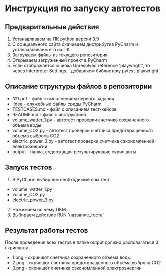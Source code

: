 # Инструкция по запуску автотестов

## Предварительные действия
1. Устанавливаем на ПК python версии 3.9
2. С официального сайта скачиваем дистрибутив PyCharm и устанаавливаем его на ПК
3. Загружаем файлы из текущего репозитория
4. Открываем загруженный проект в PyCharm
5. Если отображается ошибка Unresolved reference 'playwright', то через Interpreter Settings... добавляем библиотеку pytest-playwright

## Описание структуры файлов в репозитории
- №1.pdf - файл с выполнением первого задания
- .idea - служебные файлы среды PyCharm
- TESTCASES.md - файл с описанием тест-кейсов
- README.md - файл с инструкцией
- volume_watter_1.py - автотест проверки счетчика сохраненного объема воды
- volume_CO2.py - автотест проверки счетчика предотвращенного объема выброса CO2
- electric_power_3.py - автотест проверки счетчика сэкономленной электроэнергии
- output - папка, содержащая результирующие скриншоты

## Запуск тестов
1. В PyCharm выбираем необходимый нам тест
- volume_watter_1.py
- volume_CO2.py
- electric_power_3.py
2. Нажимаем по нему ПКМ
3. Выбираем действие RUN 'название_теста' 

## Результат работы тестов
После проведения всех тестов в папке output должно располагаться 3 скриншота. 
- 1.png - скриншот счетчика сохраненного объема воды
- 2.png - скриншот счетчика предотвращенного объема выброса CO2
- 3.png - скриншот счетчика сэкономленной электроэнергии